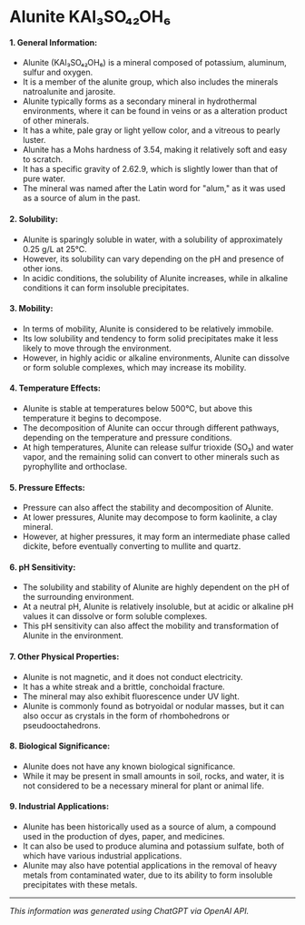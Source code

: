 # Alunite KAl₃SO₄₂OH₆
#### 1. General Information:
*  Alunite (KAl₃SO₄₂OH₆) is a mineral composed of potassium, aluminum, sulfur and oxygen.
*  It is a member of the alunite group, which also includes the minerals natroalunite and jarosite.
*  Alunite typically forms as a secondary mineral in hydrothermal environments, where it can be found in veins or as a alteration product of other minerals.
*  It has a white, pale gray or light yellow color, and a vitreous to pearly luster.
*  Alunite has a Mohs hardness of 3.54, making it relatively soft and easy to scratch.
*  It has a specific gravity of 2.62.9, which is slightly lower than that of pure water.
*  The mineral was named after the Latin word for "alum," as it was used as a source of alum in the past.
#### 2. Solubility:
*  Alunite is sparingly soluble in water, with a solubility of approximately 0.25 g/L at 25°C.
*  However, its solubility can vary depending on the pH and presence of other ions.
*  In acidic conditions, the solubility of Alunite increases, while in alkaline conditions it can form insoluble precipitates.
#### 3. Mobility:
*  In terms of mobility, Alunite is considered to be relatively immobile.
*  Its low solubility and tendency to form solid precipitates make it less likely to move through the environment.
*  However, in highly acidic or alkaline environments, Alunite can dissolve or form soluble complexes, which may increase its mobility.
#### 4. Temperature Effects:
*  Alunite is stable at temperatures below 500°C, but above this temperature it begins to decompose.
*  The decomposition of Alunite can occur through different pathways, depending on the temperature and pressure conditions.
*  At high temperatures, Alunite can release sulfur trioxide (SO₃) and water vapor, and the remaining solid can convert to other minerals such as pyrophyllite and orthoclase.
#### 5. Pressure Effects:
*  Pressure can also affect the stability and decomposition of Alunite.
*  At lower pressures, Alunite may decompose to form kaolinite, a clay mineral.
*  However, at higher pressures, it may form an intermediate phase called dickite, before eventually converting to mullite and quartz.
#### 6. pH Sensitivity:
*  The solubility and stability of Alunite are highly dependent on the pH of the surrounding environment.
*  At a neutral pH, Alunite is relatively insoluble, but at acidic or alkaline pH values it can dissolve or form soluble complexes.
*  This pH sensitivity can also affect the mobility and transformation of Alunite in the environment.
#### 7. Other Physical Properties:
*  Alunite is not magnetic, and it does not conduct electricity.
*  It has a white streak and a brittle, conchoidal fracture.
*  The mineral may also exhibit fluorescence under UV light.
*  Alunite is commonly found as botryoidal or nodular masses, but it can also occur as crystals in the form of rhombohedrons or pseudooctahedrons.
#### 8. Biological Significance:
*  Alunite does not have any known biological significance.
*  While it may be present in small amounts in soil, rocks, and water, it is not considered to be a necessary mineral for plant or animal life.
#### 9. Industrial Applications:
*  Alunite has been historically used as a source of alum, a compound used in the production of dyes, paper, and medicines.
*  It can also be used to produce alumina and potassium sulfate, both of which have various industrial applications.
*  Alunite may also have potential applications in the removal of heavy metals from contaminated water, due to its ability to form insoluble precipitates with these metals.
______________________________________________________________
*This information was generated using ChatGPT via OpenAI API.*